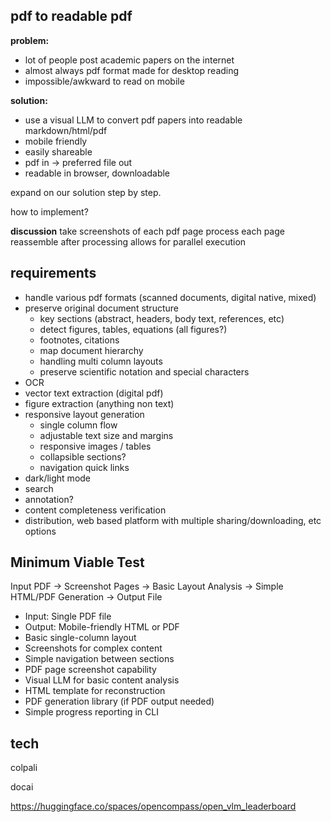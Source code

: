 ## pdf to readable pdf

**problem:**
- lot of people post academic papers on the internet
- almost always pdf format made for desktop reading
- impossible/awkward to read on mobile

**solution:**
- use a visual LLM to convert pdf papers into readable markdown/html/pdf 
- mobile friendly
- easily shareable
- pdf in -> preferred file out
- readable in browser, downloadable

expand on our solution step by step.

how to implement?

**discussion**
take screenshots of each pdf page
process each page
reassemble after processing
allows for parallel execution

## requirements
- handle various pdf formats (scanned documents, digital native, mixed)
- preserve original document structure
    - key sections (abstract, headers, body text, references, etc)
    - detect figures, tables, equations (all figures?)
    - footnotes, citations
    - map document hierarchy
    - handling multi column layouts
    - preserve scientific notation and special characters
- OCR
- vector text extraction (digital pdf)
- figure extraction (anything non text)
- responsive layout generation
    - single column flow
    - adjustable text size and margins
    - responsive images / tables
    - collapsible sections?
    - navigation quick links
- dark/light mode
- search
- annotation?
- content completeness verification
- distribution, web based platform with multiple sharing/downloading, etc options


## Minimum Viable Test
Input PDF → Screenshot Pages → Basic Layout Analysis → 
Simple HTML/PDF Generation → Output File
- Input: Single PDF file
- Output: Mobile-friendly HTML or PDF
- Basic single-column layout
- Screenshots for complex content
- Simple navigation between sections
- PDF page screenshot capability
- Visual LLM for basic content analysis
- HTML template for reconstruction
- PDF generation library (if PDF output needed)
- Simple progress reporting in CLI

## tech
colpali

docai

https://huggingface.co/spaces/opencompass/open_vlm_leaderboard



